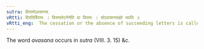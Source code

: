 ```yaml
---
sutra: विरामोऽवसानम्
vRtti: विरतिर्विरामः । विरम्यतेऽनेनेति वा विरामः । सोऽवसानसंज्ञो भवति ॥
vRtti_eng:  The cessation or the absence of succeeding letters is called pause or _avasana_.
---
```

The word _avasana_ occurs in _sutra_ (VIII. 3. 15) &c.
